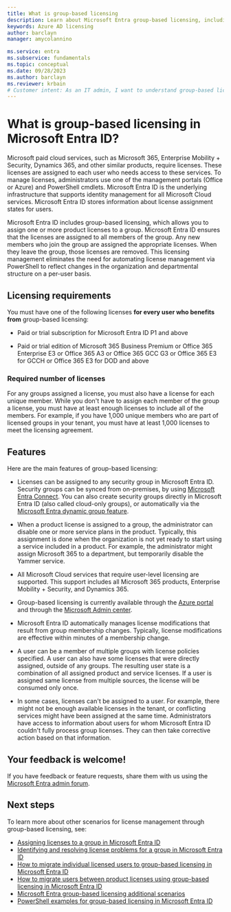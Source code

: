 ```yaml
---
title: What is group-based licensing
description: Learn about Microsoft Entra group-based licensing, including how it works, key features, and best practices.
keywords: Azure AD licensing
author: barclayn
manager: amycolannino

ms.service: entra
ms.subservice: fundamentals
ms.topic: conceptual
ms.date: 09/28/2023
ms.author: barclayn
ms.reviewer: krbain
# Customer intent: As an IT admin, I want to understand group-based licensing, so I can effectively assign licenses to users in my organization.
---
```


# What is group-based licensing in Microsoft Entra ID?

Microsoft paid cloud services, such as Microsoft 365, Enterprise Mobility + Security, Dynamics 365, and other similar products, require licenses. These licenses are assigned to each user who needs access to these services. To manage licenses, administrators use one of the management portals (Office or Azure) and PowerShell cmdlets. Microsoft Entra ID is the underlying infrastructure that supports identity management for all Microsoft Cloud services. Microsoft Entra ID stores information about license assignment states for users.

Microsoft Entra ID includes group-based licensing, which allows you to assign one or more product licenses to a group. Microsoft Entra ID ensures that the licenses are assigned to all members of the group. Any new members who join the group are assigned the appropriate licenses. When they leave the group, those licenses are removed. This licensing management eliminates the need for automating license management via PowerShell to reflect changes in the organization and departmental structure on a per-user basis.

## Licensing requirements

You must have one of the following licenses **for every user who benefits from** group-based licensing:

- Paid or trial subscription for Microsoft Entra ID P1 and above

- Paid or trial edition of Microsoft 365 Business Premium or Office 365 Enterprise E3 or Office 365 A3 or Office 365 GCC G3 or Office 365 E3 for GCCH or Office 365 E3 for DOD and above

### Required number of licenses

For any groups assigned a license, you must also have a license for each unique member. While you don't have to assign each member of the group a license, you must have at least enough licenses to include all of the members. For example, if you have 1,000 unique members who are part of licensed groups in your tenant, you must have at least 1,000 licenses to meet the licensing agreement.

## Features

Here are the main features of group-based licensing:

- Licenses can be assigned to any security group in Microsoft Entra ID. Security groups can be synced from on-premises, by using [Microsoft Entra Connect](~/identity/hybrid/connect/whatis-azure-ad-connect.md). You can also create security groups directly in Microsoft Entra ID (also called cloud-only groups), or automatically via the [Microsoft Entra dynamic group feature](~/identity/users/groups-create-rule.md).

- When a product license is assigned to a group, the administrator can disable one or more service plans in the product. Typically, this assignment is done when the organization is not yet ready to start using a service included in a product. For example, the administrator might assign Microsoft 365 to a department, but temporarily disable the Yammer service.

- All Microsoft Cloud services that require user-level licensing are supported. This support includes all Microsoft 365 products, Enterprise Mobility + Security, and Dynamics 365.

- Group-based licensing is currently available through the [Azure portal](https://portal.azure.com) and through the [Microsoft Admin center](https://admin.microsoft.com/).

- Microsoft Entra ID automatically manages license modifications that result from group membership changes. Typically, license modifications are effective within minutes of a membership change.

- A user can be a member of multiple groups with license policies specified. A user can also have some licenses that were directly assigned, outside of any groups. The resulting user state is a combination of all assigned product and service licenses. If a user is assigned same license from multiple sources, the license will be consumed only once.

- In some cases, licenses can't be assigned to a user. For example, there might not be enough available licenses in the tenant, or conflicting services might have been assigned at the same time. Administrators have access to information about users for whom Microsoft Entra ID couldn't fully process group licenses. They can then take corrective action based on that information.

## Your feedback is welcome!

If you have feedback or feature requests, share them with us using the [Microsoft Entra admin forum](https://feedback.azure.com/d365community/forum/22920db1-ad25-ec11-b6e6-000d3a4f0789).

## Next steps

To learn more about other scenarios for license management through group-based licensing, see:

- [Assigning licenses to a group in Microsoft Entra ID](~/identity/users/licensing-groups-assign.md)
- [Identifying and resolving license problems for a group in Microsoft Entra ID](~/identity/users/licensing-groups-resolve-problems.md)
- [How to migrate individual licensed users to group-based licensing in Microsoft Entra ID](~/identity/users/licensing-groups-migrate-users.md)
- [How to migrate users between product licenses using group-based licensing in Microsoft Entra ID](~/identity/users/licensing-groups-change-licenses.md)
- [Microsoft Entra group-based licensing additional scenarios](~/identity/users/licensing-group-advanced.md)
- [PowerShell examples for group-based licensing in Microsoft Entra ID](~/identity/users/licensing-ps-examples.md)

